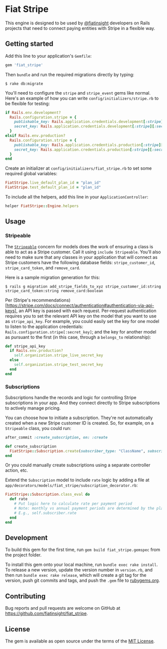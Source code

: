 # Fiat Stripe

This engine is designed to be used by [@fiatinsight](https://fiatinsight.com) developers on Rails projects that need to connect paying entities with Stripe in a flexible way.

## Getting started

Add this line to your application's `Gemfile`:

```ruby
gem 'fiat_stripe'
```

Then `bundle` and run the required migrations directly by typing:

    $ rake db:migrate

You'll need to configure the `stripe` and `stripe_event` gems like normal. Here's an example of how you can write `config/initializers/stripe.rb` to be flexible for testing:

```ruby
if Rails.env.development?
  Rails.configuration.stripe = {
    publishable_key: Rails.application.credentials.development[:stripe][:publishable_key],
    secret_key: Rails.application.credentials.development[:stripe][:secret_key]
  }
elsif Rails.env.production?
  Rails.configuration.stripe = {
    publishable_key: Rails.application.credentials.production[:stripe][:publishable_key],
    secret_key: Rails.application.credentials.production[:stripe][:secret_key]
  }
end
```

Create an initializer at `config/initializers/fiat_stripe.rb` to set some required global variables:

```ruby
FiatStripe.live_default_plan_id = "plan_id"
FiatStripe.test_default_plan_id = "plan_id"
```

To include all the helpers, add this line in your `ApplicationController`:

```ruby
helper FiatStripe::Engine.helpers
```

## Usage

### Stripeable

The [`Stripeable`](https://github.com/fiatinsight/fiat_stripe/blob/master/app/models/concerns/stripeable.rb) concern for models does the work of ensuring a class is able to act as a Stripe customer. Call it using `include Stripeable`. You'll also need to make sure that any classes in your application that will connect as Stripe customers have the following database fields: `stripe_customer_id`, `stripe_card_token`, and `remove_card`.

Here is a sample migration generation for this:

    $ rails g migration add_stripe_fields_to_xyz stripe_customer_id:string stripe_card_token:string remove_card:boolean

Per (Stripe's recommendations)[https://stripe.com/docs/connect/authentication#authentication-via-api-keys], an API key is passed with each request. Per-request authentication requires you to set the relevant API key on the model that you want to use as `stripe_api_key`. For example, you could easily set the key for one model to listen to the application credentials: `Rails.configuration.stripe[:secret_key]`; and the key for another model as pursuant to the first (in this case, through a `belongs_to` relationship):

```ruby
def stripe_api_key
  if Rails.env.production?
    self.organization.stripe_live_secret_key
  else
    self.organization.stripe_test_secret_key
  end
end
```

### Subscriptions

Subscriptions handle the records and logic for controlling Stripe subscriptions in your app. And they connect directly to Stripe subscriptions to actively manage pricing.

You can choose how to initiate a subscription. They're not automatically created when a new Stripe customer ID is created. So, for example, on a `Stripeable` class, you could run:

```ruby
after_commit :create_subscription, on: :create

def create_subscription
  FiatStripe::Subscription.create(subscriber_type: "ClassName", subscriber_id: self.id)
end
```

Or you could manually create subscriptions using a separate controller action, etc.

Extend the `Subscription` model to include `rate` logic by adding a file at `app/decorators/models/fiat_stripe/subscription_decorator.rb`:

```ruby
FiatStripe::Subscription.class_eval do
  def rate
    # Put logic here to calculate rate per payment period
    # Note: monthly vs annual payment periods are determined by the plan_id that's active
    # E.g., self.subscriber.rate
  end
end
```

## Development

To build this gem for the first time, run `gem build fiat_stripe.gemspec` from the project folder.

To install this gem onto your local machine, run `bundle exec rake install`. To release a new version, update the version number in `version.rb`, and then run `bundle exec rake release`, which will create a git tag for the version, push git commits and tags, and push the `.gem` file to [rubygems.org](https://rubygems.org).

## Contributing

Bug reports and pull requests are welcome on GitHub at https://github.com/fiatinsight/fiat_stripe.

## License

The gem is available as open source under the terms of the [MIT License](https://opensource.org/licenses/MIT).
